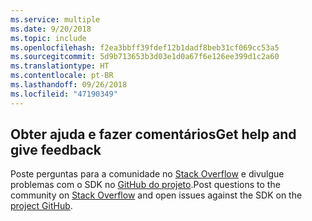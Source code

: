 ```yaml
---
ms.service: multiple
ms.date: 9/20/2018
ms.topic: include
ms.openlocfilehash: f2ea3bbff39fdef12b1dadf8beb31cf069cc53a5
ms.sourcegitcommit: 5d9b713653b3d03e1d0a67f6e126ee399d1c2a60
ms.translationtype: HT
ms.contentlocale: pt-BR
ms.lasthandoff: 09/26/2018
ms.locfileid: "47190349"
---
```

## <a name="get-help-and-give-feedback"></a><span data-ttu-id="824da-101">Obter ajuda e fazer comentários</span><span class="sxs-lookup"><span data-stu-id="824da-101">Get help and give feedback</span></span>

<span data-ttu-id="824da-102">Poste perguntas para a comunidade no [Stack Overflow](http://stackoverflow.com/questions/tagged/azure-sdk-.net) e divulgue problemas com o SDK no [GitHub do projeto](https://github.com/Azure/azure-sdk-for-net).</span><span class="sxs-lookup"><span data-stu-id="824da-102">Post questions to the community on [Stack Overflow](http://stackoverflow.com/questions/tagged/azure-sdk-.net) and open issues against the SDK on the [project GitHub](https://github.com/Azure/azure-sdk-for-net).</span></span>